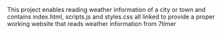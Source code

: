 This project enables reading weather information of a city or town and contains index.html, scripts.js and styles.css all linked to provide a proper working website that reads weather information from 7timer
